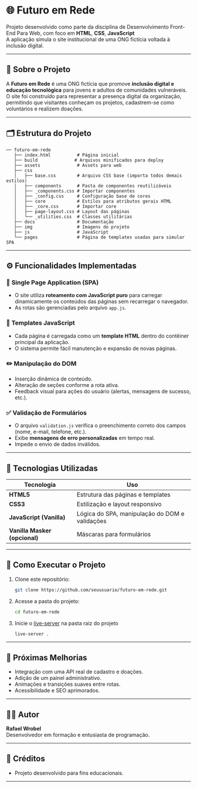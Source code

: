 # 🌐 Futuro em Rede

Projeto desenvolvido como parte da disciplina de Desenvolvimento Front-End Para Web, com foco em **HTML**, **CSS**, **JavaScript**  
A aplicação simula o site institucional de uma ONG fictícia voltada à inclusão digital.

---

## 🧩 Sobre o Projeto

A **Futuro em Rede** é uma ONG fictícia que promove **inclusão digital e educação tecnológica** para jovens e adultos de comunidades vulneráveis.  
O site foi construído para representar a presença digital da organização, permitindo que visitantes conheçam os projetos, cadastrem-se como voluntários e realizem doações.

---

## 🗂️ Estrutura do Projeto

```
── futuro-em-rede
   ├── index.html          # Página inicial
   ├── build              # Arquivos minificados para deploy
   ├── assets              # Assets para web
   ├── css
   │   ├── base.css        # Arquivo CSS base (importa todos demais estilos)
   │   ├── components      # Pasta de componentes reutilizáveis
   │   ├── _components.css # Importar componentes
   │   ├── _config.css     # Configuração base de cores
   │   ├── core            # Estilos para atributos gerais HTML
   │   ├── _core.css       # Importar core
   │   ├── page-layout.css # Layout das páginas
   │   └── _utilities.css  # Classes utilitárias
   ├── docs                # Documentação
   ├── img                 # Imagens do projeto
   ├── js                  # JavaScript
   └── pages               # Página de templates usadas para simular SPA
```

---

## ⚙️ Funcionalidades Implementadas

### 🔁 **Single Page Application (SPA)**

- O site utiliza **roteamento com JavaScript puro** para carregar dinamicamente os conteúdos das páginas sem recarregar o navegador.
- As rotas são gerenciadas pelo arquivo `app.js`.

### 🧱 **Templates JavaScript**

- Cada página é carregada como um **template HTML** dentro do contêiner principal da aplicação.
- O sistema permite fácil manutenção e expansão de novas páginas.

### ✏️ **Manipulação do DOM**

- Inserção dinâmica de conteúdo.
- Alteração de seções conforme a rota ativa.
- Feedback visual para ações do usuário (alertas, mensagens de sucesso, etc.).

### ✅ **Validação de Formulários**

- O arquivo `validation.js` verifica o preenchimento correto dos campos (nome, e-mail, telefone, etc.).
- Exibe **mensagens de erro personalizadas** em tempo real.
- Impede o envio de dados inválidos.

---

## 🧠 Tecnologias Utilizadas

| Tecnologia                    | Uso                                            |
| ----------------------------- | ---------------------------------------------- |
| **HTML5**                     | Estrutura das páginas e templates              |
| **CSS3**                      | Estilização e layout responsivo                |
| **JavaScript (Vanilla)**      | Lógica do SPA, manipulação do DOM e validações |
| **Vanilla Masker (opcional)** | Máscaras para formulários                      |

---

## 🚀 Como Executar o Projeto

1. Clone este repositório:

   ```bash
   git clone https://github.com/seuusuario/futuro-em-rede.git
   ```

2. Acesse a pasta do projeto:

   ```bash
   cd futuro-em-rede
   ```

3. Inicie o [live-server](https://www.npmjs.com/package/live-server) na pasta raiz do projeto

   ```bash
   live-server .
   ```

---

## 🧭 Próximas Melhorias

- Integração com uma API real de cadastro e doações.
- Adição de um painel administrativo.
- Animações e transições suaves entre rotas.
- Acessibilidade e SEO aprimorados.

---

## 👩‍💻 Autor

**Rafael Wrobel**  
Desenvolvedor em formação e entusiasta de programação.

---

## 🫶 Créditos

- Projeto desenvolvido para fins educacionais.

---

